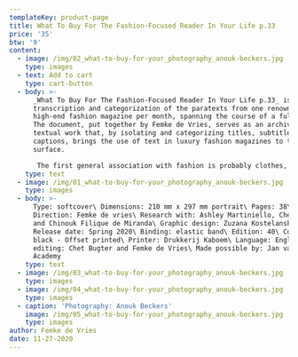 ```yaml
---
templateKey: product-page
title: What To Buy For The Fashion-Focused Reader In Your Life p.33
price: '35'
btw: '9'
content:
  - image: /img/02_what-to-buy-for-your_photography_anouk-beckers.jpg
    type: images
  - text: Add to cart
    type: cart-button
  - body: >-
      _What To Buy For The Fashion-Focused Reader In Your Life p.33_ is a
      transcription and categorization of the paratexts from one renowned
      high-end fashion magazine per month, spanning the course of a full year.
      The document, put together by Femke de Vries, serves as an archive and
      textual work that, by isolating and categorizing titles, subtitles and
      captions, brings the use of text in luxury fashion magazines to the
      surface.  

       The first general association with fashion is probably clothes, shopping, fashion shows and after that maybe magazines and their dazzling imagery but it’s not very likely to think of text when thinking of fashion. Nevertheless, it is an important actor within the construct of fashion. Text is respected in fashion as a tool for journalists to write reviews for shows, reports, and interviews, but the strongest and less noticed types of text in fashion are captions, titles and subtitles in fashion magazines or online media, words on clothes and the act of speaking. Texts on clothes or in magazines are explicit but often not really read. We only just browse through a magazine, but when do we really read it and when do we ever speak it out loud? However, it is through captions and titles that garments are assigned certain values, such as 'cool', 'casual', 'masculine', 'amazing' or 'new', even though the garment in itself doesn’t inhabit these values. The text can therefore create new ‘worlds’ around garments. This is how a garment can be turned into fashion. And it is through the choice and use of certain words and values in these fashion descriptions, and also the invention of new words (‘athleisure’ for example), that we can read today's cultural, social and economic values.
    type: text
  - image: /img/01_what-to-buy-for-your_photography_anouk-beckers.jpg
    type: images
  - body: >-
      Type: softcover\ Dimensions: 210 mm x 297 mm portrait\ Pages: 38\ Art
      Direction: Femke de vries\ Research with: Ashley Martiniello, Chet Bugter
      and Chinouk Filique de Miranda\ Graphic design: Zuzana Kostelanská\
      Release date: Spring 2020\ Binding: elastic band\ Edition: 40\ Color:
      black - Offset printed\ Printer: Drukkerij Kaboem\ Language: English\ Text
      editing: Chet Bugter and Femke de Vries\ Made possible by: Jan van Eyck
      Academy
    type: text
  - image: /img/03_what-to-buy-for-your_photography_anouk-beckers.jpg
    type: images
  - image: /img/04_what-to-buy-for-your_photography_anouk-beckers.jpg
    type: images
  - caption: 'Photography: Anouk Beckers'
    image: /img/05_what-to-buy-for-your_photography_anouk-beckers.jpg
    type: images
author: Femke de Vries
date: 11-27-2020
---
```


